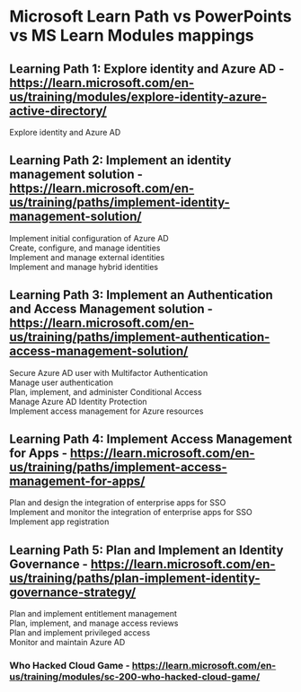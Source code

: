 # Microsoft Learn Path vs PowerPoints vs MS Learn Modules mappings

## Learning Path 1: Explore identity and Azure AD - https://learn.microsoft.com/en-us/training/modules/explore-identity-azure-active-directory/

Explore identity and Azure AD <br>

## Learning Path 2: Implement an identity management solution - https://learn.microsoft.com/en-us/training/paths/implement-identity-management-solution/

Implement initial configuration of Azure AD <br>
Create, configure, and manage identities <br>
Implement and manage external identities <br>
Implement and manage hybrid identities <br>

## Learning Path 3: Implement an Authentication and Access Management solution - https://learn.microsoft.com/en-us/training/paths/implement-authentication-access-management-solution/

Secure Azure AD user with Multifactor Authentication <br>
Manage user authentication <br>
Plan, implement, and administer Conditional Access <br>
Manage Azure AD Identity Protection <br>
Implement access management for Azure resources <br>

## Learning Path 4: Implement Access Management for Apps - https://learn.microsoft.com/en-us/training/paths/implement-access-management-for-apps/

Plan and design the integration of enterprise apps for SSO <br>
Implement and monitor the integration of enterprise apps for SSO <br>
Implement app registration <br>

## Learning Path 5: Plan and Implement an Identity Governance - https://learn.microsoft.com/en-us/training/paths/plan-implement-identity-governance-strategy/

Plan and implement entitlement management <br>
Plan, implement, and manage access reviews <br>
Plan and implement privileged access <br>
Monitor and maintain Azure AD <br>

### Who Hacked Cloud Game - https://learn.microsoft.com/en-us/training/modules/sc-200-who-hacked-cloud-game/

